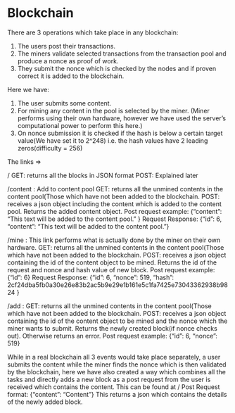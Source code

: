 # Blockchain

There are 3 operations which take place in any blockchain:

1. The users post their transactions.
2. The miners validate selected transactions from the transaction pool and produce a nonce as proof of work.
3. They submit the nonce which is checked by the nodes and if proven correct it is added to the blockchain.

Here we have:
1. The user submits some content.
2. For mining any content in the pool is selected by the miner. (Miner performs using their own hardware, however we have used the server’s computational power to perform this here.) 
3. On nonce submission it is checked if the hash is below a certain target value(We have set it to 2^248) i.e. the hash values have 2 leading zeros(difficulty = 256)

The links =>

/
GET: returns all the blocks in JSON format
POST: Explained later


/content : Add to content pool
GET: returns all the unmined contents in the content pool(Those which have not been added to the blockchain.
POST: receives a json object including the content which is added to the content pool. Returns the added content object.
Post request example: {“content”: “This text will be added to the content pool.” }
Request Response: {“id”: 6, “content”: “This text will be added to the content pool.”}


/mine : This link performs what is actually done by the miner on their own hardware. 
GET: returns all the unmined contents in the content pool(Those which have not been added to the blockchain.
POST: receives a json object containing the id of the content object to be mined. Returns the id of the request and nonce and hash value of new block.
Post request example: {“id”: 6}
Request Response: {“id”: 6, “nonce”: 519, “hash”: 2cf24dba5fb0a30e26e83b2ac5b9e29e1b161e5c1fa7425e73043362938b9824 }


/add :
GET: returns all the unmined contents in the content pool(Those which have not been added to the blockchain.
POST: receives a json object containing the id of the content object to be mined and the nonce which the miner wants to submit. 
Returns the newly created block(if nonce checks out). Otherwise returns an error.
Post request example: {“id”: 6, “nonce”: 519}


While in a real blockchain all 3 events would take place separately, a user submits the content while the miner finds the nonce which is then validated by the blockchain,
here we have also created a way which combines all the tasks and directly adds a new block as a post request from the user is received which contains the content.
This can be found at  /
Post Request format: {“content”: “Content”}
This returns a json which contains the details of the newly added block.

